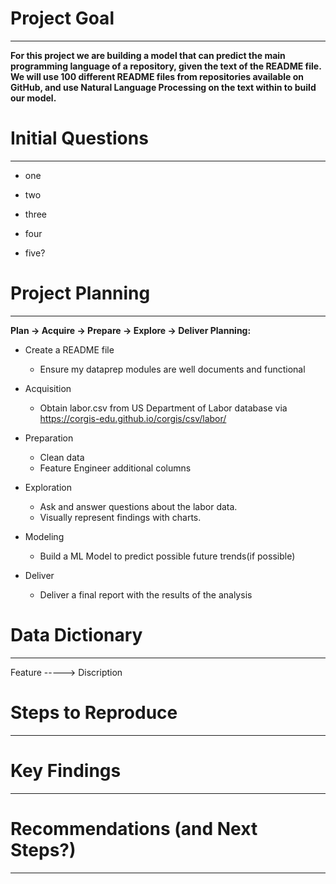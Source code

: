 # Project Goal
----------------------------------

**For this project we are building a model that can predict the main programming language of a repository, given the text of the README file. We will use 100 different README files from repositories available on GitHub, and use Natural Language Processing on the text within to build our model.**



# Initial Questions
---------------------------------

- one

- two

- three

- four

- five?


# Project Planning
---------------------------------
**Plan -> Acquire -> Prepare -> Explore -> Deliver Planning:**

- Create a README file

   - Ensure my dataprep modules are well documents and functional

- Acquisition

   - Obtain labor.csv from US Department of Labor database via https://corgis-edu.github.io/corgis/csv/labor/

- Preparation

   - Clean data
   - Feature Engineer additional columns

- Exploration

   - Ask and answer questions about the labor data.
   - Visually represent findings with charts.

- Modeling

   - Build a ML Model to predict possible future trends(if possible)

- Deliver

   - Deliver a final report with the results of the analysis


# Data Dictionary
--------------------------------------------------
Feature -----> Discription




# Steps to Reproduce
--------------------------------------------------





# Key Findings
--------------------------------------------------





# Recommendations (and Next Steps?)
--------------------------------------------------


